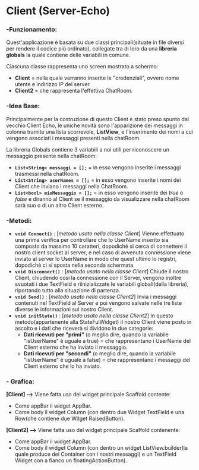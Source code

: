 # Client (Server-Echo)

### -Funzionamento:

Quest'applicazione è basata su due classi principali(situate in file diversi per rendere il codice più ordinato), collegate tra di loro da una **libreria globals** la quale contiene delle variabili in comune.

Ciascuna classe rappresenta uno screen mostrato a schermo:

- **Client** = nella quale verranno inserite le "credenziali", ovvero nome utente e indirizzo IP del server.
- **Client2** = che rappresenta l'effettiva ChatRoom.

### -Idea Base:

Principalmente per la costruzione di questo Client è stato preso spunto dal vecchio Client Echo, le uniche novità sono l'apparizione dei messaggi in colonna tramite una lista scorrevole, **ListView**, e l'inserimento dei nomi a cui vengono associati i messaggi presenti nella chatRoom.

La libreria Globals contiene 3 variabili a noi utili per riconoscere un messaggio presente nella chatRoom:

-  **`List<String> messaggi = [];`** = in esso vengono inserite i messaggi trasmessi nella chatRoom.
-  **`List<String> userNames = [];`** = in esso vengono inserite i nomi dei Client che inviano i messaggi nella ChatRoom.
-  **`List<bool> mioMessaggio = [];`** = in esso vengono inserite dei *true* o *false* e diranno al Client se il messaggio da visualizzare nella chatRoom sarà suo o di un altro Client esterno.

### -Metodi:

- **`void Connect()`** : [*_metodo usato nella classe Client_*] Vienne effettuato una prima verifica per controllare che lo UserName inserito sia composto da massimo 10 caratteri, dopodichè si cerca di connettere il nostro client socket al server, e nel caso di avvenuta connessione viene inviato al server lo UserName in modo che quest ultimo lo registri, dopodichè ci si sposta nella seconda schermata.
-  **`void Disconnect()`** : [*_metodo usato nella classe Client_*] Chiude il nostro Client, chiudendo così la connessione con il Server, vengono inoltre svuotati i due TextField e riinizializzate le variabili globali(della libreria), riportando tutto alla situazione di partenza.
-  **`void Send()`** : [*_metodo usato nella classe Client2_*] Invia i messaggi contenuti nel TextField al Server e poi vengono salvate nelle tre liste diverse le informazioni sul nostro Client.
-  **`void initState()`** : [*_metodo usato nella classe Client2_*] In questo metodo(appartenente alla StateFulWidget) il nostro Client viene posto in ascolto e i dati che riceverà si dividono in due categorie:
	- **Dati ricevuti per "primi"** (o meglio dire, quando la variabile "isUserName" è uguale a true)  = che rappresentano i UserName del Client esterno che ha inviato il messaggio.
	- **Dati ricevuti per "secondi"** (o meglio dire, quando la variabile "isUserName" è uguale a false)  = che rappresentano i messaggi del Client esterno che lo ha inviato.

### - Grafica:

**[Client] -->** Viene fatta uso del widget principale Scaffold contente:

- Come appBar il widget AppBar.
- Come body il widget Column (con dentro due Widget TextField e una Row(che contiene due Witget RaisedButton).

**[Client2] -->** Viene fatta uso del widget principale Scaffold contenente:

- Come appBar il widget AppBar.
- Come body il widget Column (con dentro un widget ListView.builder(la quale produce dei Container con i nostri messaggi) e un TextField Widget con a fianco un floatingActionButton).
